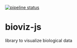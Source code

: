 [![pipeline status](https://gitlab.pasteur.fr/rplanel/bioviz-js/badges/master/pipeline.svg)](https://gitlab.pasteur.fr/rplanel/bioviz-js/commits/master)
# bioviz-js
library to visualize biological data
